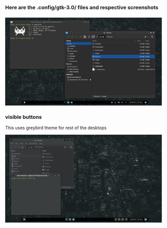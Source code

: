 <h3>Here are the .config/gtk-3.0/  files and respective screenshots<h3>
<img src="Screenshot_2024-01-07_22-23-28.png">

<h3>visible buttons</h3> <p>This uses greybird theme for rest of the desktops</p>

<img src="Screenshot_2024-01-03_12-26-26.png">
